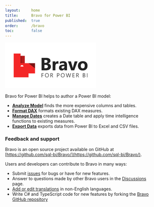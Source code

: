 ```yaml
---
layout:     home
title:      Bravo for Power BI
published:  true
order:      /bravo
toc:        false
---
```


<img src="images/bravo-logo-github.png" width="300" class="naked">

Bravo for Power BI helps to author a Power BI model:
- [**Analyze Model**](features/analyze-model/index.md) finds the more expensive columns and tables.
- [**Format DAX**](features/format-dax/index.md) formats existing DAX measures.
- [**Manage Dates**](features/manage-dates/index.md) creates a Date table and apply time intelligence functions to existing measures.
- [**Export Data**](features/export-data/index.md) exports data from Power BI to Excel and CSV files.

### Feedback and support
Bravo is an open source project available on GitHub at [https://github.com/sql-bi/Bravo/](https://github.com/sql-bi/Bravo/).

Users and developers can contribute to Bravo in many ways:
- Submit [issues](https://github.com/sql-bi/Bravo/issues) for bugs or have for new features.
- Answer to questions made by other Bravo users in the [Discussions](https://github.com/sql-bi/Bravo/discussions) page.
- [Add or edit translations](https://github.com/sql-bi/Bravo#how-to-help-with-translations) in non-English languages.
- Write C# and TypeScript code for new features by forking the [Bravo GitHub repository](https://github.com/sql-bi/Bravo)